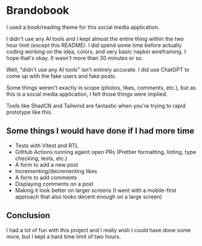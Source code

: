 # Brandobook

I used a book/reading theme for this social media application.

I didn't use any AI tools and I kept almost the entire thing within the two hour limit (except this README). I did spend some time before actually coding working on the idea, colors, and very basic napkin wireframing. I hope that's okay. It wasn't more than 30 minutes or so.

Well, "didn't use any AI tools" isn't entirely accurate. I did use ChatGPT to come up with the fake users and fake posts. 

Some things weren't exactly in scope (photos, likes, comments, etc.), but as this is a social media application, I felt those things were implied.

Tools like ShadCN and Tailwind are fantastic when you're trying to rapid prototype like this.

## Some things I would have done if I had more time

* Tests with Vitest and RTL
* GitHub Actions running againt open PRs (Prettier formatting, linting, type checking, tests, etc.)
* A form to add a new post
* Incrementing/decrementing likes
* A form to add comments
* Displaying comments on a post
* Making it look better on larger screens (I went with a mobile-first approach that also looks decent enough on a large screen)

## Conclusion

I had a lot of fun with this project and I really wish I could have done some more, but I kept a hard time limit of two hours.